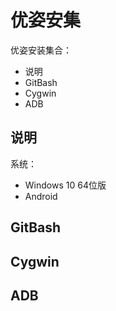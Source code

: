 ﻿# 优姿安集

优姿安装集合：

 - 说明
 - GitBash
 - Cygwin
 - ADB

## 说明

系统：

 - Windows 10 64位版
 - Android

## GitBash





## Cygwin






## ADB





